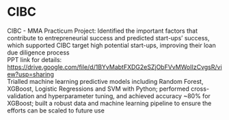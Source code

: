 # CIBC
CIBC - MMA Practicum Project:                                                                                                            Identified the important factors that contribute to entrepreneurial success and predicted start-ups’ success, which supported CIBC target high potential start-ups, improving their loan due diligence process                                                                        
PPT link for details: https://drive.google.com/file/d/1BYvMabtFXDG2eSZjObFVvMWoIIzCvgsR/view?usp=sharing                                    
Trialled machine learning predictive models including Random Forest, XGBoost, Logistic Regressions and SVM with Python; performed cross-validation and hyperparameter tuning, and achieved accuracy ~80% for XGBoost;                                                                                                                                                                                                       built a robust data and machine learning pipeline to ensure the efforts can be scaled to future use
